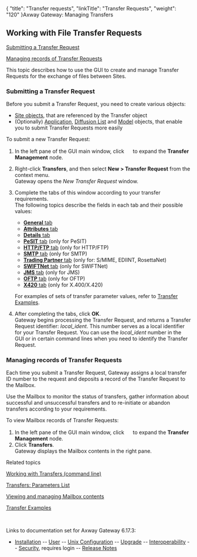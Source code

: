 {
    "title": "Transfer requests",
    "linkTitle": "Transfer Requests",
    "weight": "120"
}<span class="mc-variable axway_variables.Component_Long_Name variable">Axway Gateway</span>: Managing Transfers

## Working with File Transfer Requests

[Submitting a Transfer Request](#Submitting_a_Transfer_Request)

[Managing records of Transfer Requests](#Managing_Transfer_Request_records)

This topic describes how to use the GUI to create and manage Transfer Requests for the exchange of files between Sites.

<span id="Submitting_a_Transfer_Request"></span>

### Submitting a Transfer Request

Before you submit a Transfer Request, you need to create various objects:

-   [Site objects](../../../managing_partners_start_here/sites_start_here), that are referenced by the Transfer object
-   (Optionally) [Application](../../parameters_start_here/applications_start_here), [Diffusion List](../../../managing_partners_start_here/diffusion_lists_start_here) and [Model](../../parameters_start_here/models_start_here) objects, that enable you to submit Transfer Requests more easily

To submit a new Transfer Request:

1.  In the left pane of the GUI main window, click <img src="/Images/Gateway/expand_marker.gif" width="16" height="16" /> to expand the <span style="font-weight: bold;">Transfer Management</span> node.
2.  Right-click <span style="font-weight: bold;">Transfers</span>, and then select <span style="font-weight: bold;">New > Transfer Request</span> from the context menu.  
    Gateway opens the <span style="font-style: italic;">New Transfer Request</span> window.
3.  Complete the tabs of this window according to your transfer requirements.  
    The following topics describe the fields in each tab and their possible values:
    -   [<span style="font-weight: bold;">General</span> tab](transfer_request_general_tab)
    -   [<span style="font-weight: bold;">Attributes</span> tab](transfer_request_attributes_tab)
    -   [<span style="font-weight: bold;">Details</span> tab](transfer_request_details_tab)
    -   [<span style="font-weight: bold;">PeSIT</span> tab](transfer_request_pesit_tab) (only for PeSIT)
    -   [<span style="font-weight: bold;">HTTP/FTP</span> tab](transfer_request_http_ftp_tab) (only for HTTP/FTP)
    -   [<span style="font-weight: bold;">SMTP</span> tab](transfer_request_smtp_tab) (only for SMTP)
    -   [<span style="font-weight: bold;">Trading Partner</span> tab](transfer_request_trading_partner_tab) (only for: S/MIME, EDIINT, RosettaNet)
    -   [<span style="font-weight: bold;">SWIFTNet</span> tab](transfer_request_swiftnet_tab) (only for SWIFTNet)
    -   [<span style="font-weight: bold;">JMS</span> tab](transfer_request_jms_tab) (only for JMS)
    -   [<span style="font-weight: bold;">OFTP</span> tab](transfer_request_oftp_tab) (only for OFTP)
    -   [<span style="font-weight: bold;">X420</span> tab](transfer_request_x420_tab) (only for X.400/X.420)

      
    For examples of sets of transfer parameter values, refer to [Transfer Examples](../../../transfer_examples).
4.  After completing the tabs, click <span style="font-weight: bold;">OK</span>.  
    Gateway begins processing the Transfer Request, and returns a Transfer Request identifier: <span style="font-style: italic;">local\_ident</span>. This number serves as a local identifier for your Transfer Request. You can use the <span style="font-style: italic;">local\_ident</span> number in the GUI or in certain command lines when you need to identify the Transfer Request.

<span id="Managing_Transfer_Request_records"></span>

### Managing records of Transfer Requests

Each time you submit a Transfer Request, Gateway assigns a local transfer ID number to the request and deposits a record of the Transfer Request to the Mailbox.

Use the Mailbox to monitor the status of transfers, gather information about successful and unsuccessful transfers and to re-initiate or abandon transfers according to your requirements.

To view Mailbox records of Transfer Requests:

1.  In the left pane of the GUI main window, click <img src="/Images/Gateway/expand_marker.gif" width="16" height="16" /> to expand the <span style="font-weight: bold;">Transfer Management</span> node.
2.  Click <span style="font-weight: bold;">Transfers</span>.  
    Gateway displays the Mailbox contents in the right pane.

Related topics

[Working with Transfers (command line)](../working_with_transfers_cli)

[Transfers: Parameters List](../working_with_transfers_cli/transfer_req_parameter_list)

[Viewing and managing Mailbox contents](../../monitoring_transfers_start_here/viewing_and_managing_mailbox_contents_(gui))

[Transfer Examples](../../../transfer_examples)

 

Links to documentation set for Axway Gateway <span class="mc-variable axway_variables.Release_Number variable">6.17.3</span>:

-   [Installation](#) -- [User](#) -- [Unix Configuration](#) -- [Upgrade](#) -- [Interoperability](#) -- [Security](#), requires login -- [Release Notes](#)
